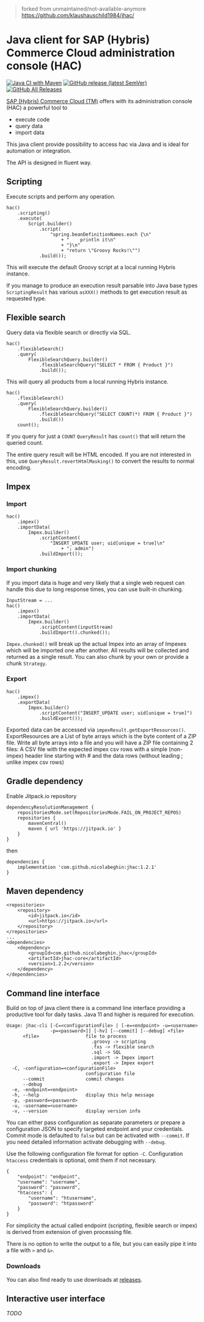 > forked from unmaintained/not-available-anymore https://github.com/klaushauschild1984/jhac/

# Java client for SAP (Hybris) Commerce Cloud administration console (HAC)

[![Java CI with Maven](https://github.com/nicolabeghin/jhac/actions/workflows/gradle.yml/badge.svg)](https://github.com/nicolabeghin/jhac/actions/workflows/gradle.yml)
[![GitHub release (latest SemVer)](https://img.shields.io/github/v/release/nicolabeghin/jhac?sort=semver)](https://img.shields.io/github/v/release/nicolabeghin/jhac?sort=semver) 
[![GitHub All Releases](https://img.shields.io/github/downloads/nicolabeghin/jhac/total)](https://img.shields.io/github/downloads/nicolabeghin/jhac/total)

[SAP (Hybris) Commerce Cloud (TM)](https://www.sap.com/products/crm/commerce-cloud.html) offers with its administration console (HAC) a powerful tool to

* execute code
* query data
* import data

This java client provide possibility to access hac via Java and is ideal for automation or integration.

The API is designed in fluent way.

## Scripting

Execute scripts and perform any operation.

```
hac()
    .scripting()
    .execute(
        Script.builder()
            .script(
                "spring.beanDefinitionNames.each {\n"
                    + "    println it\n"
                    + "}\n"
                    + "return \"Groovy Rocks!\"")
            .build());
```

This will execute the default Groovy script at a local running Hybris instance.

If you manage to produce an execution result parsable into Java base types `ScriptingResult` has various `asXXX()` methods to get execution result as requested type.

## Flexible search

Query data via flexible search or directly via SQL.

```
hac()
    .flexibleSearch()
    .query(
        FlexibleSearchQuery.builder()
            .flexibleSearchQuery("SELECT * FROM { Product }")
            .build());
```

This will query all products from a local running Hybris instance.

```
hac()
    .flexibleSearch()
    .query(
        FlexibleSearchQuery.builder()
            .flexibleSearchQuery("SELECT COUNT(*) FROM { Product }")
            .build())
    count();
```

If you query for just a `COUNT` `QueryResult` has `count()` that will return the queried count.

The entire query result will be HTML encoded. If you are not interested in this, use `QueryResult.revertHtmlMasking()` to convert the results to normal encoding.

## Impex

### Import

```
hac()
    .impex()
    .importData(
        Impex.builder()
            .scriptContent(
                "INSERT_UPDATE user; uid[unique = true]\n"
                    + "; admin")
            .buildImport());
```

### Import chunking

If you import data is huge and very likely that a single web request can handle this due to long response times, you can use built-in chunking.

```
InputStream = ...
hac()
    .impex()
    .importData(
        Impex.builder()
            .scriptContent(inputStream)
            .buildImport().chunked());
```

`Impex.chunked()` will break up the actual Impex into an array of Impexes which will be imported one after another. All results will be collected and returned as a single result. You can also chunk by your own or provide a chunk `Strategy`.

### Export

```
hac()
    .impex()
    .exportData(
        Impex.builder()
            .scriptContent("INSERT_UPDATE user; uid[unique = true]")
            .buildExport());
```

Exported data can be accessed via `impexResult.getExportResources()`.
ExportResources are a List of byte arrays which is the byte content of a ZIP file.
Write all byte arrays into a file and you will have a ZIP file containing 2 files:
A CSV file with the expected impex csv rows with a simple (non-impex) header line starting with #
and the data rows (without leading ; unlike impex csv rows)

## Gradle dependency

Enable Jitpack.io repository

	dependencyResolutionManagement {
		repositoriesMode.set(RepositoriesMode.FAIL_ON_PROJECT_REPOS)
		repositories {
			mavenCentral()
			maven { url 'https://jitpack.io' }
		}
	}

then

 	dependencies {
		implementation 'com.github.nicolabeghin:jhac:1.2.1'
	}
## Maven dependency

```
<repositories>
    <repository>
        <id>jitpack.io</id>
        <url>https://jitpack.io</url>
    </repository>
</repositories>
...
<dependencies>
    <dependency>
        <groupId>com.github.nicolabeghin.jhac</groupId>
        <artifactId>jhac-core</artifactId>
        <version>1.2.2</version>
    </dependency>
</dependencies>
```

## Command line interface

Build on top of java client there is a command line interface providing a productive tool for daily tasks. Java 11 and higher is required for execution.

```
Usage: jhac-cli [-C=<configurationFile> | [-e=<endpoint> -u=<username>
                -p=<password>]] [-hv] [--commit] [--debug] <file>
      <file>                 file to process
                               .groovy -> scripting
                               .fxs -> flexible search
                               .sql -> SQL
                               .import -> Impex import
                               .export -> Impex export
  -C, -configuration=<configurationFile>
                             configuration file
      --commit               commit changes
      --debug
  -e, -endpoint=<endpoint>
  -h, --help                 display this help message
  -p, -password=<password>
  -u, -username=<username>
  -v, --version              display version info
```

You can either pass configuration as separate parameters or prepare a configuration JSON to specify targeted endpoint and your credentials. Commit mode is defaulted to `false` but can be activated with `--commit`. If you need detailed information activate debugging with `--debug`.

Use the following configuration file format for option `-C`. Configuration `htaccess` credentials is optional, omit them if not necessary.

```
{
    "endpoint": "endpoint",
    "username": "username",
    "password": "password",
    "htaccess": {
        "username": "htusername",
        "password": "htpassword"
    }
}

```

For simplicity the actual called endpoint (scripting, flexible search or impex) is derived from extension of given processing file.

There is no option to write the output to a file, but you can easily pipe it into a file with `>` and `&>`.

### Downloads

You can also find ready to use downloads at [releases](https://github.com/nicolabeghin/jhac/releases).

## Interactive user interface

_TODO_
